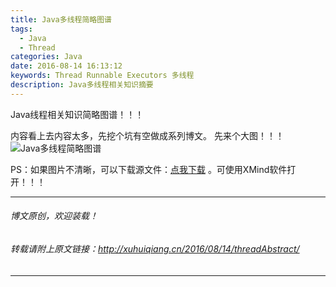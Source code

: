 ```yaml
---
title: Java多线程简略图谱
tags:
  - Java
  - Thread
categories: Java
date: 2016-08-14 16:13:12
keywords: Thread Runnable Executors 多线程
description: Java多线程相关知识摘要
---
```

Java线程相关知识简略图谱！！！
<!--more-->
内容看上去内容太多，先挖个坑有空做成系列博文。
先来个大图！！！
![Java多线程简略图谱](https://oa33v4wla.qnssl.com/ThreadSum.png)

PS：如果图片不清晰，可以下载源文件：[点我下载](https://oa33v4wla.qnssl.com/xmind/Java_Thread.xmind ) 。可使用XMind软件打开！！！

--------------------------------------------------------------------------
###### 博文原创，欢迎装载！
###### 转载请附上原文链接：http://xuhuiqiang.cn/2016/08/14/threadAbstract/
--------------------------------------------------------------------------
